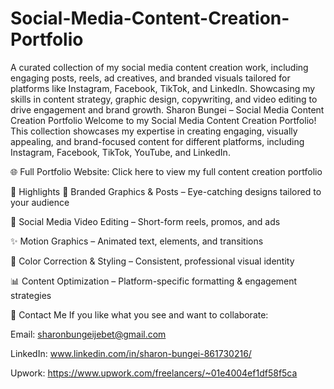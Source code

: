 # Social-Media-Content-Creation-Portfolio
A curated collection of my social media content creation work, including engaging posts, reels, ad creatives, and branded visuals tailored for platforms like Instagram, Facebook, TikTok, and LinkedIn. Showcasing my skills in content strategy, graphic design, copywriting, and video editing to drive engagement and brand growth.
Sharon Bungei – Social Media Content Creation Portfolio
Welcome to my Social Media Content Creation Portfolio!
This collection showcases my expertise in creating engaging, visually appealing, and brand-focused content for different platforms, including Instagram, Facebook, TikTok, YouTube, and LinkedIn.

🌐 Full Portfolio Website:
Click here to view my full content creation portfolio

🎯 Highlights
📸 Branded Graphics & Posts – Eye-catching designs tailored to your audience

🎥 Social Media Video Editing – Short-form reels, promos, and ads

✨ Motion Graphics – Animated text, elements, and transitions

🎨 Color Correction & Styling – Consistent, professional visual identity

📊 Content Optimization – Platform-specific formatting & engagement strategies

📧 Contact Me
If you like what you see and want to collaborate:

Email: sharonbungeijebet@gmail.com

LinkedIn: www.linkedin.com/in/sharon-bungei-861730216/

Upwork: https://www.upwork.com/freelancers/~01e4004ef1df58f5ca
